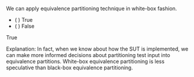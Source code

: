 <panel header="{{ icon_Q_A }} True or False?">
<question>

We can apply equivalence partitioning technique in white-box fashion.

- ( ) True
- ( ) False

<div slot="answer">

True

Explanation: In fact, when we know about how the SUT is implemented, we can make more informed decisions about partitioning test input into equivalence partitions. White-box equivalence partitioning is less speculative than black-box equivalence partitioning.  

</div>
</question>
</panel>
